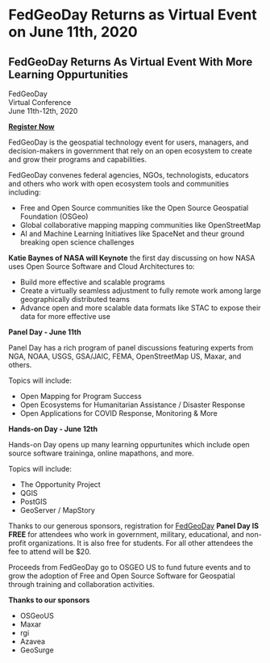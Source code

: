 # FedGeoDay Returns as Virtual Event on June 11th, 2020

## FedGeoDay Returns As Virtual Event With More Learning Oppurtunities

FedGeoDay  
Virtual Conference  
June 11th-12th, 2020

[**Register Now**](https://fedgeo.us/)

FedGeoDay is the geospatial technology event for users, managers, and decision-makers in government that rely on an open ecosystem to create and grow their programs and capabilities.

FedGeoDay convenes federal agencies, NGOs, technologists, educators and others who work with open ecosystem tools and communities including:

- Free and Open Source communities  like the Open Source Geospatial Foundation (OSGeo)
- Global collaborative mapping mapping communities like OpenStreetMap
- AI and Machine Learning Initiatives like SpaceNet and theur ground breaking open science challenges


**Katie Baynes of NASA will Keynote** the first day discussing on how NASA uses Open Source Software and Cloud Architectures to:

- Build more effective and scalable programs
- Create a virtually seamless adjustment to fully remote work among large geographically distributed teams
- Advance open and more scalable data formats like STAC to expose their data for more effective use

**Panel Day - June 11th**

Panel Day has a rich program of panel discussions featuring experts from NGA, NOAA, USGS, GSA/JAIC, FEMA, OpenStreetMap US, Maxar, and others. 

Topics will include:

- Open Mapping for Program Success 
- Open Ecosystems for Humanitarian Assistance / Disaster Response 
- Open Applications for COVID Response, Monitoring & More

**Hands-on Day - June 12th**

Hands-on Day opens up many learning oppurtunites which include open source software traininga, online mapathons, and more.

Topics will include:

- The Opportunity Project
- QGIS
- PostGIS
- GeoServer / MapStory


Thanks to our generous sponsors, registration for [FedGeoDay](https://fedgeo.us/) **Panel Day IS FREE** for attendees who work in government, military, educational, and non-profit organizations. It is also free for students. For all other attendees the fee to attend will be $20.

Proceeds from FedGeoDay go to OSGEO US to fund future events and to grow the adoption of Free and Open Source Software for Geospatial through training and collaboration activities.

**Thanks to our sponsors**

- OSGeoUS
- Maxar
- rgi
- Azavea
- GeoSurge